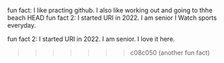 fun fact: I like practing github. I also like working out and going to thhe beach
 HEAD
fun fact 2: I started URI in 2022. I am senior
I Watch sports everyday.

fun fact 2: I started URI in 2022. I am senior. I love it here.
>>>>>>> c08c050 (another fun fact)
